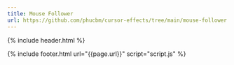 ```yaml
---
title: Mouse Follower 
url: https://github.com/phucbm/cursor-effects/tree/main/mouse-follower
---
```


{% include header.html %}

{% include footer.html url="{{page.url}}" script="script.js" %}